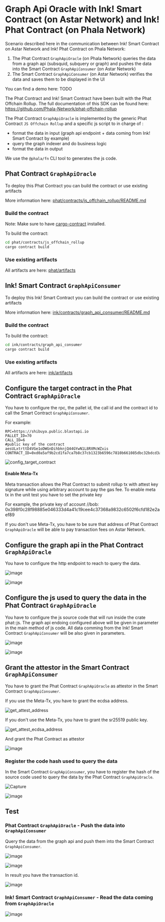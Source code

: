 # Graph Api Oracle with Ink! Smart Contract (on Astar Network) and Ink! Phat Contract (on Phala Network)

Scenario described here in the communication between Ink! Smart Contract on Astar Network and Ink! Phat Contract on Phala Network:
1) The Phat Contract `GraphApiOracle` (on Phala Network) queries the data from a graph api (subsquid, subquery or graph) and pushes the data into the Smart Contract `GraphApiConsumer` (on Astar Network)
2) The Smart Contract `GraphApiConsumer` (on Astar Network) verifies the data and saves them to be displayed in the UI 

You can find a demo here: TODO

The Phat Contract and Ink! Smart Contract have been built with the Phat Offchain Rollup.
The full documentation of this SDK can be found here: https://github.com/Phala-Network/phat-offchain-rollup

The Phat Contract `GraphApiOracle` is implemented by the generic Phat Contract `JS Offchain Rollup` and a specific js script to in charge of :
 - format the data in input (graph api endpoint + data coming from Ink! Smart Contract by example)
 - query the graph indexer and do business logic
 - format the data in output 

We use the `@phala/fn` CLI tool to generates the js code.


## Phat Contract `GraphApiOracle`

To deploy this Phat Contract you can build the contract or use existing artifacts

More information here: [phat/contracts/js_offchain_rollup/README.md](phat/contracts/js_offchain_rollup/README.md)

### Build the contract

Note: Make sure to have [cargo-contract](https://github.com/paritytech/cargo-contract#installation) installed.

To build the contract:
```bash
cd phat/contracts/js_offchain_rollup
cargo contract build
```

### Use existing artifacts
All artifacts are here: [phat/artifacts](phat/artifacts)


## Ink! Smart Contract `GraphApiConsumer`

To deploy this Ink! Smart Contract you can build the contract or use existing artifacts

More information here: [ink/contracts/graph_api_consumer/README.md](ink/contracts/graph_api_consumer/README.md)

### Build the contract

To build the contract:
```bash
cd ink/contracts/graph_api_consumer
cargo contract build
```

### Use existing artifacts
All artifacts are here: [ink/artifacts](ink/artifacts)



## Configure the target contract in the Phat Contract `GraphApiOracle`
You have to configure the rpc, the pallet id, the call id and the contract id to call the Smart Contract `GraphApiConsumer`.

For example:
```
RPC=https://shibuya.public.blastapi.io
PALLET_ID=70
CALL_ID=6
#public key of the contract aesULxtrttD4VGe1oDWGnDihbknjQ44GYwN1L8RXMcWZxis
CONTRACT_ID=0xd0a5af9b2cd1fa7ca7b8c37cb1323b6596c7810b661085dbc32bdcd3a498219c
```

![config_target_contract](https://github.com/GuiGou12358/decentralized_oracle-graph-api-oracle/assets/92046056/aef288ae-3f8d-4c52-a92b-170c9ab20340)

#### Enable Meta-Tx

Meta transaction allows the Phat Contract to submit rollup tx with attest key signature while using arbitrary account to pay the gas fee. 
To enable meta tx in the unit test you have to set the private key

For example, the private key of account //bob: 0x398f0c28f98885e046333d4a41c19cee4c37368a9832c6502f6cfd182e2aef89

If you don't use Meta-Tx, you have to be sure that address of Phat Contract `GraphApiOracle` will be able to pay transaction fees on Astar Network.

## Configure the graph api in the Phat Contract `GraphApiOracle`

You have to configure the http endpoint to reach to query the data.

![image](https://github.com/GuiGou12358/decentralized_oracle-graph-api-oracle/assets/92046056/47aaddf7-267f-4259-9f87-970cab903cca)

![image](https://github.com/GuiGou12358/decentralized_oracle-graph-api-oracle/assets/92046056/5e2557fc-f32b-45b0-a53e-46cf1a14154e)

## Configure the js used to query the data in the Phat Contract `GraphApiOracle`

You have to configure the js source code that will run inside the crate phat::js.
The graph api endoing configured above will be given in parameter in the main method of js code.
All data comming from the Ink! Smart Contract `GraphApiConsumer` will be also given in parameters. 

![image](https://github.com/GuiGou12358/decentralized_oracle-graph-api-oracle/assets/92046056/99ce49cb-7e67-4b9a-8c1a-d88a69231742)

![image](https://github.com/GuiGou12358/decentralized_oracle-graph-api-oracle/assets/92046056/29935b5f-5ee4-4747-bbce-e93260ea3038)

## Grant the attestor in the Smart Contract `GraphApiConsumer`
You have to grant the Phat Contract `GraphApiOracle` as attestor in the Smart Contract `GraphApiConsumer`.

If you use the Meta-Tx, you have to grant the ecdsa address.

![get_attest_address](https://github.com/GuiGou12358/decentralized_oracle-graph-api-oracle/assets/92046056/2bda019b-5af3-4bf7-bd0a-c26f91761181)

If you don't use the Meta-Tx, you have to grant the sr25519 public key.

![get_attest_ecdsa_address](https://github.com/GuiGou12358/decentralized_oracle-graph-api-oracle/assets/92046056/1b87935d-36d7-459c-a42a-e1e13b91e24f)

And grant the Phat Contract as attestor 

![image](https://github.com/GuiGou12358/decentralized_oracle-graph-api-oracle/assets/92046056/f4b03e5d-0b89-428f-9257-03ec18e9a3af)

### Register the code hash used to query the data

In the Smart Contract `GraphApiConsumer`, you have to register the hash of the source code used to query the data by the Phat Contract `GraphApiOracle`.

![Capture](https://github.com/GuiGou12358/decentralized_oracle-graph-api-oracle/assets/92046056/7f91b067-a172-4812-9e24-c58f7a3a6b1e)

![image](https://github.com/GuiGou12358/decentralized_oracle-graph-api-oracle/assets/92046056/418ae2d4-3008-4cae-9c7f-7baa2b2048cb)

## Test

### Phat Contract `GraphApiOracle` - Push the data into `GraphApiConsumer`

Query the data from the graph api and push them into the Smart Contract `GraphApiConsumer`.

![image](https://github.com/GuiGou12358/decentralized_oracle-graph-api-oracle/assets/92046056/67fd24f3-1cdf-432d-ac65-d59655d0d7c5)

![image](https://github.com/GuiGou12358/decentralized_oracle-graph-api-oracle/assets/92046056/29cb83f1-c866-4534-ac55-e1eb22385731)

In result you have the transaction id.

![image](https://github.com/GuiGou12358/decentralized_oracle-graph-api-oracle/assets/92046056/33a500fe-8586-4c73-9948-8c3f16ffc394)

### Ink! Smart Contract `GraphApiConsumer` - Read the data coming from `GraphApiOracle`

![image](https://github.com/GuiGou12358/decentralized_oracle-graph-api-oracle/assets/92046056/96465498-4644-4705-84e2-c345389079c2)


